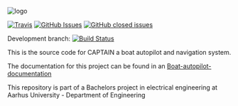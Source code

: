 ![logo]


[![Travis](https://img.shields.io/travis/neobonde/Boat-autopilot.svg)](https://travis-ci.org/neobonde/Boat-autopilot)
[![GitHub Issues](https://img.shields.io/github/issues/neobonde/Boat-autopilot.svg)](http://github.com/neobonde/Boat-autopilot/issues)
[![GitHub closed issues](https://img.shields.io/github/issues-closed/neobonde/Boat-autopilot.svg)](https://github.com/neobonde/Boat-autopilot/issues?q=is%3Aissue+is%3Aclosed)

Development branch:
[![Build Status](https://travis-ci.org/neobonde/Boat-autopilot.svg?branch=development)](https://travis-ci.org/neobonde/Boat-autopilot)

This is the source code for CAPTAIN a boat autopilot and navigation system.

The documentation for this project can be found in an [Boat-autopilot-documentation](https://github.com/neobonde/Boat-autopilot-documentation)

This repository is part of a Bachelors project in electrical engineering at Aarhus University - Department of Engineering



[logo]: https://github.com/neobonde/Boat-autopilot-documentation/blob/master/logo%20-%20side.png "Logo Title Text 2"

